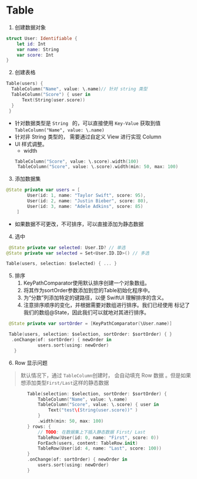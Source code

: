 # Table 

1. 创建数据对象 
```swift 
struct User: Identifiable {
    let id: Int
    var name: String
    var score: Int
}
```

2. 创建表格 
```swift 
Table(users) {
  TableColumn("Name", value: \.name)// 针对 string 类型
  TableColumn("Score") { user in
      Text(String(user.score))
  }
 }
```
* 针对数据类型是 `String ` 的，可以直接使用 `Key-Value` 获取到值 `TableColumn("Name", value: \.name)` 
* 针对非 String 类型的， 需要通过自定义 View 进行实现 Column
* UI 样式调整。
  * width
  ```swift 
  TableColumn("Score", value: \.score).width(100)
   TableColumn("Score", value: \.score).width(min: 50, max: 100)
  ```


3. 添加数据集 
```swift 
@State private var users = [
        User(id: 1, name: "Taylor Swift", score: 95),
        User(id: 2, name: "Justin Bieber", score: 80),
        User(id: 3, name: "Adele Adkins", score: 85)
    ]
```

* 如果数据不可更改，不可排序，可以直接添加为静态数据 


4. 选中 
```swift 
 @State private var selected: User.ID? // 单选 
@State private var selected = Set<User.ID.ID>() // 多选

Table(users, selection: $selected) { ... }
```

5. 排序 
   1. KeyPathComparator使用默认排序创建一个对象数组。
   2. 将其作为sortOrder参数添加到您的Table初始化程序中。
   3. 为“分数”列添加特定的键路径，以便 SwiftUI 理解排序的含义。
   4. 注意排序顺序的变化，并根据需要对数组进行排序。我们已经使用 标记了我们的数组@State，因此我们可以就地对其进行排序。

```swift 
 @State private var sortOrder = [KeyPathComparator(\User.name)]

 Table(users, selection: $selection, sortOrder: $sortOrder) { }
  .onChange(of: sortOrder) { newOrder in
            users.sort(using: newOrder)
   }
```

6. Row 显示问题 
> 默认情况下，通过 `TableColumn`创建时， 会自动填充 Row 数据 。但是如果想添加类型`First/Last`这样的静态数据 
```swift 
        Table(selection: $selection, sortOrder: $sortOrder) {
            TableColumn("Name", value: \.name)
            TableColumn("Score", value: \.score) { user in
                Text("test\(String(user.score))" )
            }
            .width(min: 50, max: 100)
        } rows: {
            // TODO: 在数据集上下插入静态数据 First/ Last
            TableRow(User(id: 0, name: "First", score: 0))
            ForEach(users, content: TableRow.init)
            TableRow(User(id: 4, name: "Last", score: 100))
        }
        .onChange(of: sortOrder) { newOrder in
            users.sort(using: newOrder)
        }


```

